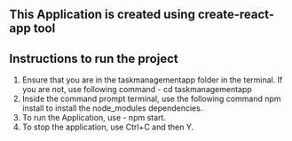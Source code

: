 ## This Application is created using create-react-app tool ##
## Instructions to run the project ##

1. Ensure that you are in the taskmanagementapp folder in the terminal. If you are not,
use following command - 
    cd taskmanagementapp
2. Inside the command prompt terminal, use the following command 
    npm install 
to install the node_modules dependencies.
3. To run the Application, use - npm start.
4. To stop the application, use Ctrl+C and then Y.


